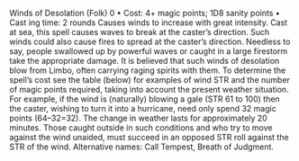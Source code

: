Winds of Desolation (Folk) 0
• Cost:  4+ magic points; 1D8 sanity points
•
 Cast
ing time: 2 rounds
Causes winds to increase with great intensity. Cast at sea, 
this spell causes waves to break at the caster’s direction. 
Such winds could also cause fires to spread at the caster’s 
direction. Needless to say, people swallowed up by powerful 
waves or caught in a large firestorm take the appropriate 
damage. It is believed that such winds of desolation blow 
from Limbo, often carrying raging spirits with them.
To determine the spell’s cost see the table (below) for 
examples of wind STR and the number of magic points 
required, taking into account the present weather situation. 
For example, if the wind is (naturally) blowing a gale 
(STR 61 to 100) then the caster, wishing to turn it into a 
hurricane, need only spend 32 magic points (64–32=32). 
The change in weather lasts for approximately 20 minutes.
Those caught outside in such conditions and who try 
to move against the wind unaided, must succeed in an 
opposed STR roll against the STR of the wind.
Alternative names: Call Tempest, Breath of Judgment.
